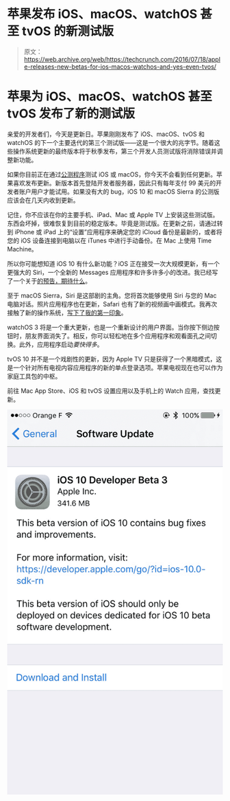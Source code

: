 # 苹果发布 iOS、macOS、watchOS 甚至 tvOS 的新测试版 

> 原文：<https://web.archive.org/web/https://techcrunch.com/2016/07/18/apple-releases-new-betas-for-ios-macos-watchos-and-yes-even-tvos/>

# 苹果为 iOS、macOS、watchOS 甚至 tvOS 发布了新的测试版

亲爱的开发者们，今天是更新日。苹果刚刚发布了 iOS、macOS、tvOS 和 watchOS 的下一个主要迭代的第三个测试版——这是一个很大的兆字节。随着这些操作系统更新的最终版本将于秋季发布，第三个开发人员测试版将消除错误并调整新功能。

如果你目前正在通过[公测程序](https://web.archive.org/web/20221216204205/https://techcrunch.com/2016/07/07/apple-just-released-the-first-ios-10-beta-to-everyone/)测试 iOS 或 macOS，你今天不会看到任何更新。苹果喜欢发布更新。新版本首先登陆开发者服务器，因此只有每年支付 99 美元的开发者账户用户才能试用。如果没有大的 bug，iOS 10 和 macOS Sierra 的公测版应该会在几天内收到更新。

记住，你不应该在你的主要手机、iPad、Mac 或 Apple TV 上安装这些测试版。东西会坏掉，很难恢复到目前的稳定版本。毕竟是测试版。在更新之前，请通过转到 iPhone 或 iPad 上的“设置”应用程序来确定您的 iCloud 备份是最新的，或者将您的 iOS 设备连接到电脑以在 iTunes 中进行手动备份。在 Mac 上使用 Time Machine。

所以你可能想知道 iOS 10 有什么新功能？iOS 正在接受一次大规模更新，有一个更强大的 Siri，一个全新的 Messages 应用程序和许多许多小的改进。我已经写了一个关于[的预告，期待什么](https://web.archive.org/web/20221216204205/https://techcrunch.com/2016/07/07/ios-10-preview/)。

至于 macOS Sierra，Siri 是这部剧的主角。您将首次能够使用 Siri 与您的 Mac 电脑对话。照片应用程序也在更新，Safari 也有了新的视频画中画模式。我再次接触了新的操作系统，[写下了我的第一印象](https://web.archive.org/web/20221216204205/https://techcrunch.com/2016/06/22/an-early-look-at-macos-sierra/)。

watchOS 3 将是一个重大更新，也是一个重新设计的用户界面。当你按下侧边按钮时，朋友界面消失了。相反，你可以轻松地在多个应用程序和观看面孔之间切换。此外，应用程序启动*要快得多*。

tvOS 10 并不是一个戏剧性的更新，因为 Apple TV 只是获得了一个黑暗模式，这是一个针对所有电视内容应用程序的新的单点登录选项。苹果电视现在也可以作为家庭工具包的中枢。

前往 Mac App Store、iOS 和 tvOS 设置应用以及手机上的 Watch 应用，查找更新。

![Image](img/59fedada4fa1c28ccbe0bde0e3a4083e.png)